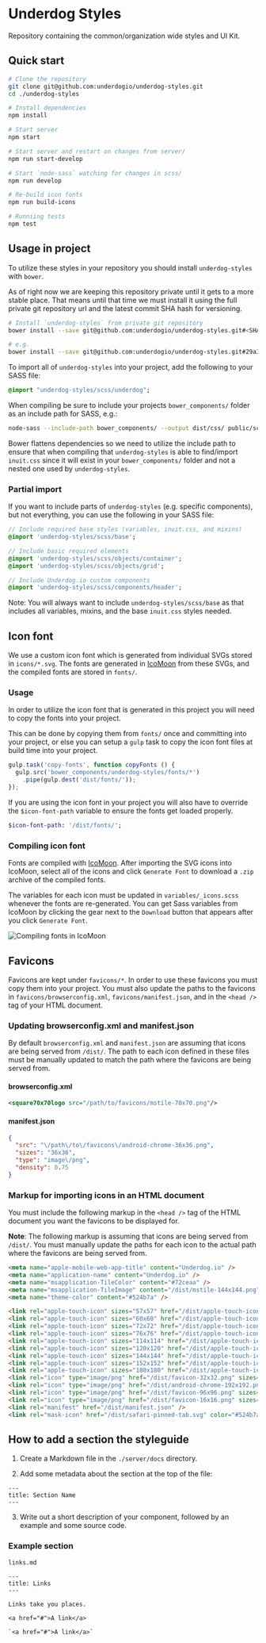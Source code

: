 Underdog Styles
===============

Repository containing the common/organization wide styles and UI Kit.

## Quick start
```bash
# Clone the repository
git clone git@github.com:underdogio/underdog-styles.git
cd ./underdog-styles

# Install dependencies
npm install

# Start server
npm start

# Start server and restart on changes from server/
npm run start-develop

# Start `node-sass` watching for changes in scss/
npm run develop

# Re-build icon fonts
npm run build-icons

# Runniing tests
npm test
```

## Usage in project
To utilize these styles in your repository you should install `underdog-styles` with `bower`.

As of right now we are keeping this repository private until it gets to a more stable place. That means until that time we must install it using the full private git repository url and the latest commit SHA hash for versioning.

```bash
# Install `underdog-styles` from private git repository
bower install --save git@github.com:underdogio/underdog-styles.git#<SHA-HASH>

# e.g.
bower install --save git@github.com:underdogio/underdog-styles.git#29a32b8513b9bf96f6bb7ff96f571c332d88fb46
```

To import all of `underdog-styles` into your project, add the following to your SASS file:

```sass
@import "underdog-styles/scss/underdog";
```

When compiling be sure to include your projects `bower_components/` folder as an include path for SASS, e.g.:

```bash
node-sass --include-path bower_components/ --output dist/css/ public/scss/style.scss
```

Bower flattens dependencies so we need to utilize the include path to ensure that when compiling that `underdog-styles` is able to find/import `inuit.css` since it will exist in your `bower_components/` folder and not a nested one used by `underdog-styles`.

### Partial import
If you want to include parts of `underdog-styles` (e.g. specific components), but not everything, you can use the following in your SASS file:

```sass
// Include required base styles (variables, inuit.css, and mixins)
@import 'underdog-styles/scss/base';

// Include basic required elements
@import 'underdog-styles/scss/objects/container';
@import 'underdog-styles/scss/objects/grid';

// Include Underdog.io custom components
@import 'underdog-styles/scss/components/header';
```

Note: You will always want to include `underdog-styles/scss/base` as that includes all variables, mixins, and the base `inuit.css` styles needed.

## Icon font
We use a custom icon font which is generated from individual SVGs stored in `icons/*.svg`. The fonts are generated in [IcoMoon](https://icomoon.io/app/) from these SVGs, and the compiled fonts are stored in `fonts/`.

### Usage
In order to utilize the icon font that is generated in this project you will need to copy the fonts into your project.

This can be done by copying them from `fonts/` once and committing into your project, or else you can setup a `gulp` task to copy the icon font files at build time into your project.

```js
gulp.task('copy-fonts', function copyFonts () {
  gulp.src('bower_components/underdog-styles/fonts/*')
    .pipe(gulp.dest('dist/fonts/'));
});
```

If you are using the icon font in your project you will also have to override the `$icon-font-path` variable to ensure the fonts get loaded properly.

```sass
$icon-font-path: '/dist/fonts/';
```

### Compiling icon font

Fonts are compiled with [IcoMoon](icomoon.io/app). After importing the SVG icons into IcoMoon, select all of the icons and click `Generate Font` to download a `.zip` archive of the compiled fonts.

The variables for each icon must be updated in `variables/_icons.scss` whenever the fonts are re-generated. You can get Sass variables from IcoMoon by clicking the gear next to the `Download` button that appears after you click `Generate Font`.

![Compiling fonts in IcoMoon](https://github.com/underdogio/underdog-styles/blob/dev/fix.icons/docs/img/IcoMoon%20Tut.gif)

## Favicons

Favicons are kept under `favicons/*`. In order to use these favicons you must copy them into your project.
You must also update the paths to the favicons in `favicons/browserconfig.xml`, `favicons/manifest.json`, and
in the `<head />` tag of your HTML document.

### Updating browserconfig.xml and manifest.json

By default `browserconfig.xml` and `manifest.json` are assuming that icons are being served from `/dist/`. The path to each icon defined in these files must be manually updated to match the path where the favicons are being served from.

#### browserconfig.xml

```xml
<square70x70logo src="/path/to/favicons/mstile-70x70.png"/>
```

#### manifest.json

```json
{
  "src": "\/path\/to\/favicons\/android-chrome-36x36.png",
  "sizes": "36x36",
  "type": "image\/png",
  "density": 0.75
}
```

### Markup for importing icons in an HTML document

You must include the following markup in the `<head />` tag of the HTML document you want the favicons to be displayed for.

**Note**: The following markup is assuming that icons are being served from `/dist/`.
You must manually update the paths for each icon to the actual path where the favicons are being served from.

```html
<meta name="apple-mobile-web-app-title" content="Underdog.io" />
<meta name="application-name" content="Underdog.io" />
<meta name="msapplication-TileColor" content="#72ceaa" />
<meta name="msapplication-TileImage" content="/dist/mstile-144x144.png" />
<meta name="theme-color" content="#524b7a" />

<link rel="apple-touch-icon" sizes="57x57" href="/dist/apple-touch-icon-57x57.png" />
<link rel="apple-touch-icon" sizes="60x60" href="/dist/apple-touch-icon-60x60.png" />
<link rel="apple-touch-icon" sizes="72x72" href="/dist/apple-touch-icon-72x72.png" />
<link rel="apple-touch-icon" sizes="76x76" href="/dist/apple-touch-icon-76x76.png" />
<link rel="apple-touch-icon" sizes="114x114" href="/dist/apple-touch-icon-114x114.png" />
<link rel="apple-touch-icon" sizes="120x120" href="/dist/apple-touch-icon-120x120.png" />
<link rel="apple-touch-icon" sizes="144x144" href="/dist/apple-touch-icon-144x144.png" />
<link rel="apple-touch-icon" sizes="152x152" href="/dist/apple-touch-icon-152x152.png" />
<link rel="apple-touch-icon" sizes="180x180" href="/dist/apple-touch-icon-180x180.png" />
<link rel="icon" type="image/png" href="/dist/favicon-32x32.png" sizes="32x32" />
<link rel="icon" type="image/png" href="/dist/android-chrome-192x192.png" sizes="192x192" />
<link rel="icon" type="image/png" href="/dist/favicon-96x96.png" sizes="96x96" />
<link rel="icon" type="image/png" href="/dist/favicon-16x16.png" sizes="16x16" />
<link rel="manifest" href="/dist/manifest.json" />
<link rel="mask-icon" href="/dist/safari-pinned-tab.svg" color="#524b7a" />
```

## How to add a section the styleguide

1. Create a Markdown file in the `./server/docs` directory.

2. Add some metadata about the section at the top of the file:

```
---
title: Section Name
---
```

3. Write out a short description of your component, followed by an example and some source code.


### Example section

`links.md`

```
---
title: Links
---

Links take you places.

<a href="#">A link</a>

`<a href="#">A link</a>`
```


[ttfautohint]: http://www.freetype.org/ttfautohint/
